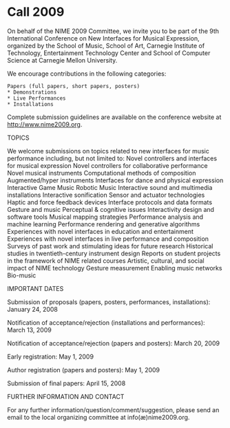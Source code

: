 # Call 2009


On behalf of the NIME 2009 Committee, we invite you to be part of the 9th
International Conference on New Interfaces for Musical Expression, organized by
the School of Music, School of Art, Carnegie Institute of Technology,
Entertainment Technology Center and School of Computer Science at Carnegie
Mellon University.

We encourage contributions in the following categories:

    Papers (full papers, short papers, posters)
    * Demonstrations
    * Live Performances
    * Installations


Complete submission guidelines are available on the conference website at
http://www.nime2009.org.


TOPICS

We welcome submissions on topics related to new interfaces for music
performance including, but not limited to:
Novel controllers and interfaces for musical expression
Novel controllers for collaborative performance
Novel musical instruments
Computational methods of composition
Augmented/hyper instruments
Interfaces for dance and physical expression
Interactive Game Music
Robotic Music
Interactive sound and multimedia installations
Interactive sonification
Sensor and actuator technologies
Haptic and force feedback devices
Interface protocols and data formats
Gesture and music
Perceptual & cognitive issues
Interactivity design and software tools
Musical mapping strategies
Performance analysis and machine learning
Performance rendering and generative algorithms
Experiences with novel interfaces in education and entertainment
Experiences with novel interfaces in live performance and composition
Surveys of past work and stimulating ideas for future research
Historical studies in twentieth-century instrument design
Reports on student projects in the framework of NIME related courses
Artistic, cultural, and social impact of NIME technology
Gesture measurement
Enabling music networks
Bio-music


IMPORTANT DATES

Submission of proposals (papers, posters, performances, installations):
January 24, 2008

Notification of acceptance/rejection (installations and performances):
March 13, 2009

Notification of acceptance/rejection (papers and posters):
March 20, 2009

Early registration:
May 1, 2009

Author registration (papers and posters):
May 1, 2009

Submission of final papers:
April 15, 2008


FURTHER INFORMATION AND CONTACT

For any further information/question/comment/suggestion, please send an email
to the local organizing committee at info(æ)nime2009.org.
